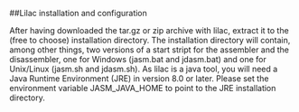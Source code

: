 ##Lilac installation and configuration

After having downloaded the tar.gz or zip archive with lilac, extract it to the (free to choose) installation directory.
The installation directory will contain, among other things, two versions of a start stript for the assembler and the disassembler, one for Windows (jasm.bat and jdasm.bat) and one for Unix/Linux (jasm.sh and jdasm.sh).
As lilac is a java tool, you will need a Java Runtime Environment (JRE) in version 8.0 or later.
Please set the environment variable JASM_JAVA_HOME to point to the JRE installation directory. 